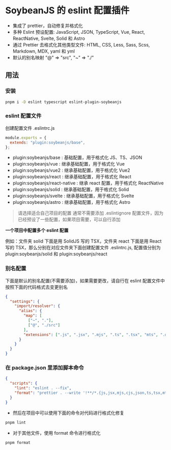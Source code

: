 # SoybeanJS 的 eslint 配置插件

- 集成了 prettier，自动修复并格式化
- 多种 Eslint 预设配置: JavaScript, JSON, TypeScript, Vue, React, ReactNative, Svelte, Solid 和 Astro
- 通过 Prettier 去格式化其他类型文件: HTML, CSS, Less, Sass, Scss, Markdown, MDX, yaml 和 yml
- 默认的别名映射 "@" => "src", "~" => "./"

## 用法

### 安装

```bash
pnpm i -D eslint typescript eslint-plugin-soybeanjs
```

### eslint 配置文件

创建配置文件 .eslintrc.js

```js
module.exports = {
  extends: "plugin:soybeanjs/base",
};
```

- plugin:soybeanjs/base : 基础配置，用于格式化 JS、TS、JSON
- plugin:soybeanjs/vue : 继承基础配置，用于格式化 Vue
- plugin:soybeanjs/vue2 : 继承基础配置，用于格式化 Vue2
- plugin:soybeanjs/react : 继承基础配置，用于格式化 React
- plugin:soybeanjs/react-native : 继承 react 配置，用于格式化 ReactNative
- plugin:soybeanjs/solid : 继承基础配置，用于格式化 Solid
- plugin:soybeanjs/svelte : 继承基础配置，用于格式化 Svelte
- plugin:soybeanjs/astro : 继承基础配置，用于格式化 Astro

> 请选择适合自己项目的配置
> 通常不需要添加 .eslintignore 配置文件，因为已经预设了一些配置，如果项目需要，可以自行添加

**一个项目中配置多个 eslint 配置**

例如：文件夹 solid 下面是用 SolidJS 写的 TSX，文件夹 react 下面是用 React 写的 TSX，那么分别在对应文件夹下面创建配置文件 .eslintrc.js, 配置值分别为 plugin:soybeanjs/solid 和 plugin:soybeanjs/react

### 别名配置

下面是默认的别名配置(不需要添加)，如果需要更改，请自行在 eslint 配置文件中按照下面的代码格式去变更别名

```json
{
  "settings": {
    "import/resolver": {
      "alias": {
        "map": [
          ["~", "."],
          ["@", "./src"]
        ],
        "extensions": [".js", ".jsx", ".mjs", ".ts", ".tsx", "mts", ".d.ts"]
      }
    }
  }
}
```

### 在 package.json 里添加脚本命令

```json
{
  "scripts": {
    "lint": "eslint . --fix",
    "format": "prettier . --write '!**/*.{js,jsx,mjs,cjs,json,ts,tsx,mts,cts,vue,svelte,astro}'"
  }
}
```

- 然后在项目中可以使用下面的命令对代码进行格式化修复

```bash
pnpm lint
```

- 对于其他文件，使用 format 命令进行格式化

```bash
pnpm format
```
